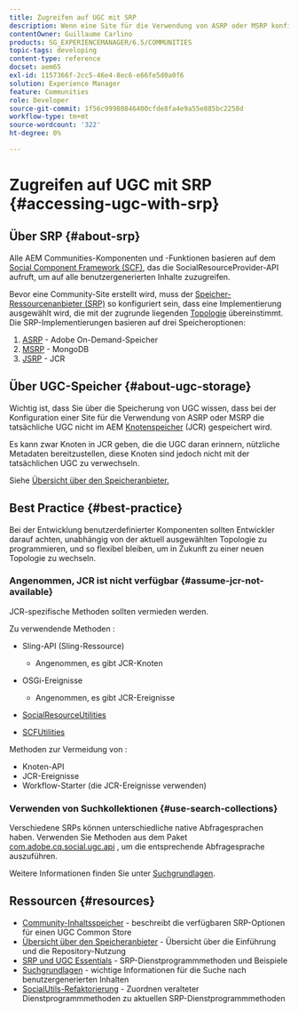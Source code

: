 ```yaml
---
title: Zugreifen auf UGC mit SRP
description: Wenn eine Site für die Verwendung von ASRP oder MSRP konfiguriert ist, wird die tatsächliche UGC nicht in AEM Knotenspeicher (JCR) gespeichert
contentOwner: Guillaume Carlino
products: SG_EXPERIENCEMANAGER/6.5/COMMUNITIES
topic-tags: developing
content-type: reference
docset: aem65
exl-id: 1157366f-2cc5-46e4-8ec6-e66fe5d0a0f6
solution: Experience Manager
feature: Communities
role: Developer
source-git-commit: 1f56c99980846400cfde8fa4e9a55e885bc2258d
workflow-type: tm+mt
source-wordcount: '322'
ht-degree: 0%

---
```


# Zugreifen auf UGC mit SRP {#accessing-ugc-with-srp}

## Über SRP {#about-srp}

Alle AEM Communities-Komponenten und -Funktionen basieren auf dem [Social Component Framework (SCF)](/help/communities/scf.md), das die SocialResourceProvider-API aufruft, um auf alle benutzergenerierten Inhalte zuzugreifen.

Bevor eine Community-Site erstellt wird, muss der [Speicher-Ressourcenanbieter (SRP)](/help/communities/working-with-srp.md) so konfiguriert sein, dass eine Implementierung ausgewählt wird, die mit der zugrunde liegenden [Topologie](/help/communities/topologies.md) übereinstimmt. Die SRP-Implementierungen basieren auf drei Speicheroptionen:

1. [ASRP](/help/communities/asrp.md) - Adobe On-Demand-Speicher
1. [MSRP](/help/communities/msrp.md) - MongoDB
1. [JSRP](/help/communities/jsrp.md) - JCR

## Über UGC-Speicher {#about-ugc-storage}

Wichtig ist, dass Sie über die Speicherung von UGC wissen, dass bei der Konfiguration einer Site für die Verwendung von ASRP oder MSRP die tatsächliche UGC nicht im AEM [Knotenspeicher](/help/sites-deploying/data-store-config.md) (JCR) gespeichert wird.

Es kann zwar Knoten in JCR geben, die die UGC daran erinnern, nützliche Metadaten bereitzustellen, diese Knoten sind jedoch nicht mit der tatsächlichen UGC zu verwechseln.

Siehe [Übersicht über den Speicheranbieter.](/help/communities/srp.md)

## Best Practice {#best-practice}

Bei der Entwicklung benutzerdefinierter Komponenten sollten Entwickler darauf achten, unabhängig von der aktuell ausgewählten Topologie zu programmieren, und so flexibel bleiben, um in Zukunft zu einer neuen Topologie zu wechseln.

### Angenommen, JCR ist nicht verfügbar {#assume-jcr-not-available}

JCR-spezifische Methoden sollten vermieden werden.

Zu verwendende Methoden :

* Sling-API (Sling-Ressource)

   * Angenommen, es gibt JCR-Knoten

* OSGi-Ereignisse

   * Angenommen, es gibt JCR-Ereignisse

* [SocialResourceUtilities](/help/communities/socialutils.md#socialresourceutilities-package)
* [SCFUtilities](/help/communities/socialutils.md#scfutilities-package)

Methoden zur Vermeidung von :

* Knoten-API
* JCR-Ereignisse
* Workflow-Starter (die JCR-Ereignisse verwenden)

### Verwenden von Suchkollektionen {#use-search-collections}

Verschiedene SRPs können unterschiedliche native Abfragesprachen haben. Verwenden Sie Methoden aus dem Paket [com.adobe.cq.social.ugc.api](https://helpx.adobe.com/experience-manager/6-5/sites/developing/using/reference-materials/javadoc/com/adobe/cq/social/ugc/api/package-summary.html) , um die entsprechende Abfragesprache auszuführen.

Weitere Informationen finden Sie unter [Suchgrundlagen](/help/communities/search-implementation.md).

## Ressourcen {#resources}

* [Community-Inhaltsspeicher](/help/communities/working-with-srp.md) - beschreibt die verfügbaren SRP-Optionen für einen UGC Common Store
* [Übersicht über den Speicheranbieter](/help/communities/srp.md) - Übersicht über die Einführung und die Repository-Nutzung
* [SRP und UGC Essentials](/help/communities/srp-and-ugc.md) - SRP-Dienstprogrammmethoden und Beispiele
* [Suchgrundlagen](/help/communities/search-implementation.md) - wichtige Informationen für die Suche nach benutzergenerierten Inhalten
* [SocialUtils-Refaktorierung](/help/communities/socialutils.md) - Zuordnen veralteter Dienstprogrammmethoden zu aktuellen SRP-Dienstprogrammmethoden
